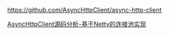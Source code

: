 https://github.com/AsyncHttpClient/async-http-client


[AsyncHttpClient源码分析-基于Netty的连接池实现](https://blog.csdn.net/liyantianmin/article/details/88556842)  
